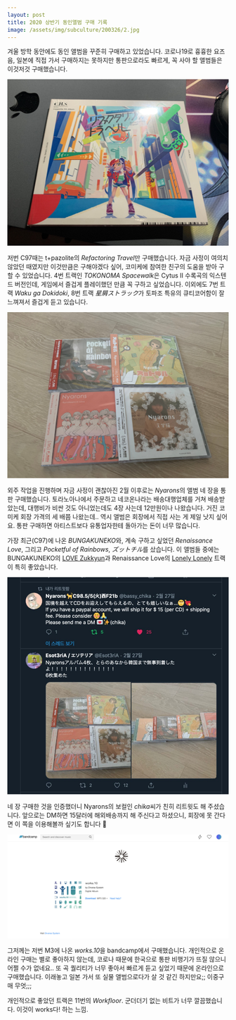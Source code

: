 ```yaml
---
layout: post
title: 2020 상반기 동인앨범 구매 기록
image: /assets/img/subculture/200326/2.jpg
---
```


겨울 방학 동안에도 동인 앨범을 꾸준히 구매하고 있었습니다.
코로나19로 흉흉한 요즈음, 일본에 직접 가서 구매하지는 못하지만 통판으로라도 빠르게, 꼭 사야 할 앨범들은 이것저것 구매했습니다.

![1](/assets/img/subculture/200326/1.jpg)

저번 C97때는 t+pazolite의 *Refactoring Travel*만 구매했습니다. 
자금 사정이 여의치 않았던 때였지만 이것만큼은 구해야겠다 싶어, 코미케에 참여한 친구의 도움을 받아 구할 수 있었습니다.
4번 트랙인 *TOKONOMA Spacewalk*은 Cytus II 수록곡의 익스텐드 버전인데, 게임에서 즐겁게 플레이했던 만큼 꼭 구하고 싶었습니다.
이외에도 7번 트랙 *Waku ga Dokidoki*, 8번 트랙 *星屑ストラック*가 토파조 특유의 큐티코어함이 잘 느껴져서 즐겁게 듣고 있습니다.

![2](/assets/img/subculture/200326/2.jpg)

외주 작업을 진행하며 자금 사정이 괜찮아진 2월 이후로는 *Nyarons*의 앨범 네 장을 통판 구매했습니다.
토라노아나에서 주문하고 네코온나라는 배송대행업체를 거쳐 배송받았는데, 대행비가 비싼 것도 아니었는데도 4장 사는데 12만원이나 나왔습니다.
거진 코미케 회장 가격의 세 배쯤 나왔는데.. 역시 앨범은 회장에서 직접 사는 게 제일 낫지 싶어요. 통판 구매하면 아티스트보다 유통업자한테 돌아가는 돈이 너무 많습니다.

가장 최근(C97)에 나온 *BUNGAKUNEKO*와, 계속 구하고 싶었던 *Renaissance Love*, 그리고 *Pocketful of Rainbows*, *ズットチル*를 샀습니다.
이 앨범들 중에는 BUNGAKUNEKO의 [LOVE Zukkyun](https://youtu.be/BTWmkQ95kUE)과
Renaissance Love의 [Lonely Lonely](https://youtu.be/5wHe2v-6ewY) 트랙이 특히 좋았습니다.

![2_1](/assets/img/subculture/200326/2_1.jpg)

네 장 구매한 것을 인증했더니 Nyarons의 보컬인 *chika*씨가 친히 리트윗도 해 주셨습니다.
앞으로는 DM하면 15달러에 해외배송까지 해 주신다고 하셨으니, 회장에 못 간다면 이 쪽을 이용해볼까 싶기도 합니다 🤔

![3](/assets/img/subculture/200326/3.png)

그저께는 저번 M3에 나온 *works.10*을 bandcamp에서 구매했습니다.
개인적으로 온라인 구매는 별로 좋아하지 않는데, 코로나 때문에 한국으로 통판 비행기가 뜨질 않으니 어쩔 수가 없네요..
또 곡 퀄리티가 너무 좋아서 빠르게 듣고 싶었기 때문에 온라인으로 구매했습니다. 이래놓고 일본 가서 또 실물 앨범으로다가 살 것 같긴 하지만요;; 이중구매 무엇;;;

개인적으로 좋았던 트랙은 11번의 *Workfloor*. 군더더기 없는 비트가 너무 깔끔했습니다. 이것이 works다! 하는 느낌.
